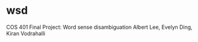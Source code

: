 wsd
===

COS 401 Final Project: Word sense disambiguation
Albert Lee, Evelyn Ding, Kiran Vodrahalli
